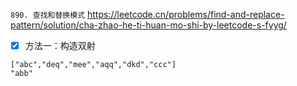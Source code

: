 
`890. 查找和替换模式` https://leetcode.cn/problems/find-and-replace-pattern/solution/cha-zhao-he-ti-huan-mo-shi-by-leetcode-s-fyyg/
- [x] 方法一：构造双射

```
["abc","deq","mee","aqq","dkd","ccc"]
"abb"
```
